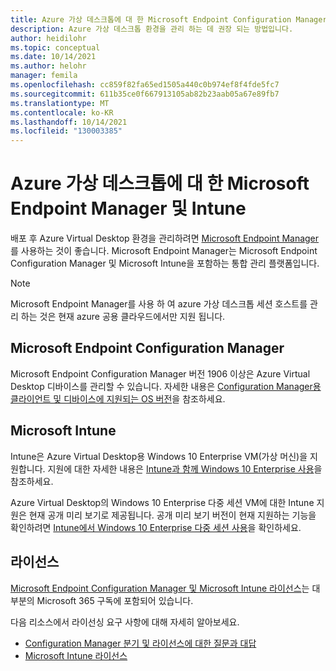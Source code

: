 ```yaml
---
title: Azure 가상 데스크톱에 대 한 Microsoft Endpoint Configuration Manager
description: Azure 가상 데스크톱 환경을 관리 하는 데 권장 되는 방법입니다.
author: heidilohr
ms.topic: conceptual
ms.date: 10/14/2021
ms.author: helohr
manager: femila
ms.openlocfilehash: cc859f82fa65ed1505a440c0b974ef8f4fde5fc7
ms.sourcegitcommit: 611b35ce0f667913105ab82b23aab05a67e89fb7
ms.translationtype: MT
ms.contentlocale: ko-KR
ms.lasthandoff: 10/14/2021
ms.locfileid: "130003385"
---
```

# <a name="microsoft-endpoint-manager-and-intune-for-azure-virtual-desktop"></a>Azure 가상 데스크톱에 대 한 Microsoft Endpoint Manager 및 Intune

배포 후 Azure Virtual Desktop 환경을 관리하려면 [Microsoft Endpoint Manager](https://www.microsoft.com/endpointmanager)를 사용하는 것이 좋습니다. Microsoft Endpoint Manager는 Microsoft Endpoint Configuration Manager 및 Microsoft Intune을 포함하는 통합 관리 플랫폼입니다.

> [!NOTE]
> Microsoft Endpoint Manager를 사용 하 여 azure 가상 데스크톱 세션 호스트를 관리 하는 것은 현재 azure 공용 클라우드에서만 지원 됩니다.

## <a name="microsoft-endpoint-configuration-manager"></a>Microsoft Endpoint Configuration Manager

Microsoft Endpoint Configuration Manager 버전 1906 이상은 Azure Virtual Desktop 디바이스를 관리할 수 있습니다. 자세한 내용은 [Configuration Manager용 클라이언트 및 디바이스에 지원되는 OS 버전](/mem/configmgr/core/plan-design/configs/supported-operating-systems-for-clients-and-devices#windows-virtual-desktop)을 참조하세요.

## <a name="microsoft-intune"></a>Microsoft Intune

Intune은 Azure Virtual Desktop용 Windows 10 Enterprise VM(가상 머신)을 지원합니다. 지원에 대한 자세한 내용은 [Intune과 함께 Windows 10 Enterprise 사용](/mem/intune/fundamentals/windows-virtual-desktop)을 참조하세요.

Azure Virtual Desktop의 Windows 10 Enterprise 다중 세션 VM에 대한 Intune 지원은 현재 공개 미리 보기로 제공됩니다. 공개 미리 보기 버전이 현재 지원하는 기능을 확인하려면 [Intune에서 Windows 10 Enterprise 다중 세션 사용](/mem/intune/fundamentals/windows-virtual-desktop-multi-session)을 확인하세요.

## <a name="licensing"></a>라이선스

[Microsoft Endpoint Configuration Manager 및 Microsoft Intune 라이선스](https://microsoft.com/microsoft-365/enterprise-mobility-security/compare-plans-and-pricing)는 대부분의 Microsoft 365 구독에 포함되어 있습니다. 

다음 리소스에서 라이선싱 요구 사항에 대해 자세히 알아보세요.

- [Configuration Manager 분기 및 라이선스에 대한 질문과 대답](/mem/configmgr/core/understand/product-and-licensing-faq#bkmk_equiv-sub) 
- [Microsoft Intune 라이선스](/mem/intune/fundamentals/licenses)
